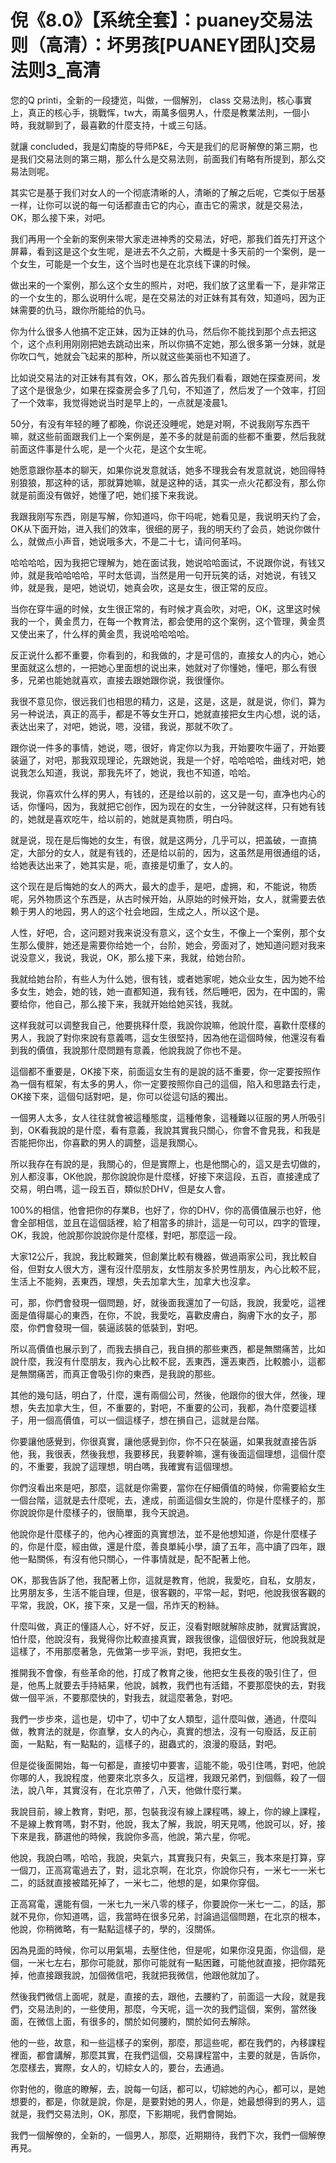 # 倪《8.0》【系统全套】：puaney交易法则（高清）：坏男孩[PUANEY团队]交易法则3_高清

您的Q printi，全新的一段捷览，叫做，一個解別， class 交易法則，核心事實上，真正的核心手，挑戰恽，tw大，兩萬多個男人，什麼是教業法則，一個小時，我就聊到了，最喜歡的什麼支持，十或三句話。

就讓 concluded，我是幻南旋的导师P&E，今天是我们的尼哥解僚的第三期，也是我们交易法则的第三期，那么什么是交易法则，前面我们有略有所提到，那么交易法则呢。

其实它是基于我们对女人的一个彻底清晰的人，清晰的了解之后呢，它类似于居基一样，让你可以说的每一句话都直击它的内心，直击它的需求，就是交易法，OK，那么接下来，对吧。

我们再用一个全新的案例来带大家走进神秀的交易法，好吧，那我们首先打开这个屏幕，看到这是这个女生呢，是进去不久之前，大概是十多天前的一个案例，是一个女生，可能是一个女生，这个当时也是在北京线下课的时候。

做出来的一个案例，那么这个女生的照片，对吧，我们放了这里看一下，是非常正的一个女生的，那么说明什么呢，是在交易法的对正妹有其有效，知道吗，因为正妹需要的仇马，跟你所能给的仇马。

你为什么很多人他搞不定正妹，因为正妹的仇马，然后你不能找到那个点去把这个，这个点利用刚刚把她去跳动出来，所以你搞不定她，那么很多第一分妹，就是你吹口气，她就会飞起来的那种，所以就这些美丽也不知道了。

比如说交易法的对正妹有其有效，OK，那么首先我们看看，跟她在探查房间，发了这个是很急少，如果在探查房会多了几句，不知道了，然后发了一个效率，打回了一个效率，我觉得她说当时是早上的，一点就是凌晨1。

50分，有没有年轻的睡了都晚，你说还没睡呢，她是对啊，不说我刚写东西干嘛，就这些前面跟我们上一个案例是，差不多的就是前面的些都不重要，然后我就前面这件事是什么呢，是一个火花，是这个女生呢。

她愿意跟你基本的聊天，如果你说发意就话，她多不理我会有发意就说，她回得特别狼狼，那这种的话，那就算她嘛，就是这种的话，其实一点火花都没有，那么你就是前面没有做好，她懂了吧，她们接下来我说。

我跟我刚写东西，刚是写解，你知道吗，你干吗呢，她看见是，我说明天约了会，OK从下面开始，进入我们的效率，很细的房子，我的明天约了会员，她说你做什么，就做点小声音，她说哦多大，不是二十七，请问何革吗。

哈哈哈哈，因为我把它理解为，她在面试我，她说哈哈面试，不说跟你说，有钱又帅，就是我哈哈哈哈，平时太低调，当然是用一句开玩笑的话，对她说，有钱又帅，就是我，是吧，她说切，她真会吹，这是女生，很正常的反应。

当你在穿牛逼的时候，女生很正常的，有时候才真会吹，对吧，OK，这里这时候我的一个，黄金贯力，在每一个教育法，都会使用的这个案例，这个管理，黄金贯又使出来了，什么样的黄金贯，我说哈哈哈哈。

反正说什么都不重要，你看到的，和我做的，才是可信的，直接女人的内心，她心里面就这么想的，一把她心里面想的说出来，她就对了你懂她，懂吧，那么有很多，兄弟也能她就喜欢，直接去跟她跟你说，我很懂你。

我很不意见你，很远我们也相思的精力，这是，这是，这是，就是说，你们，算为另一种说法，真正的高手，都是不等女生开口，她就直接把女生内心想，说的话，表达出来了，对吧，她说，嗯，没错，我说，那就不吹了。

跟你说一件多的事情，她说，嗯，很好，肯定你以为我，开始要吹牛逼了，开始要装逼了，对吧，那我双现理论，先跟她说，我是一个好，哈哈哈哈，曲线对吧，她说我怎么知道，我说，那我先坏了，她说，我也不知道，哈哈。

我说，你喜欢什么样的男人，有钱的，还是给以前的，这又是一句，直净也内心的话，你懂吗，因为，我就把它创作，因为现在的女生，一分钟就这样，只有她有钱的，她就是喜欢吃牛，给以前的，她就是真物质，明白吗。

就是说，现在是后悔她的女生，有很，就是这两分，几乎可以，把盖破，一直搞定，大部分的女人，就是有钱的，还是给以前的，因为，这虽然是用很通组的话，给她表达出来了，她其实是，呃，直接是切重了，女人的。

这个现在是后悔她的女人的两大，最大的虚手，是吧，虚拥，和，不能说，物质呢，另外物质这个东西是，从古时候开始，从原始的时候开始，女人，就需要去依赖于男人的地园，男人的这个社会地园，生成之人，所以这个是。

人性，好吧，合，这问题对我来说没有意义，这个女生，不像上一个案例，那个女生那么傻胖，她还是需要你给她一个，台阶，她会，旁面对了，她知道问题对我来说没意义，我说，我说，OK，那么接下来，我就，给她台阶。

我就给她台阶，有些人为什么她，很有钱，或者她家呢，她众业女生，因为她不给多女生，她会，她的钱，她一直都知道，我有钱，然后睡吧，因为，在中国的，需要给你，他自己，那么接下来，我就开始给她买钱，我就。

这样我就可以调整我自己，他要挑释什麼，我說你說嘛，他說什麼，喜歡什麼樣的男人，我說了對你來說有意義嗎，這女生很堅持，因為他在這個時候，他還沒有看到我的價值，我說那什麼問題有意義，他說我說了你也不是。

這個都不重要是，OK接下來，前面這女生有的是說的話不重要，你一定要按照作為一個有框架，有太多的男人，你一定要按照你自己的這個，陷入和思路去行走，OK接下來，這個句話對吧，是，你可以從這句話的獨出。

一個男人太多，女人往往就會被這種態度，這種倦象，這種難以征服的男人所吸引到，OK看我說的是什麼，看有意義，我說其實我只關心，你會不會見我，和我是否能把你出，你喜歡的男人的調整，這是我關心。

所以我存在有說的是，我關心的，但是實際上，也是他關心的，這又是去切做的，別人都沒事，OK他說，那你說說你是什麼樣，好接下來這段，五百，直接達成了交易，明白嗎，這一段五百，類似於DHV，但是女人會。

100%的相信，他會把你的存業B，也好了，你的DHV，你的高價值展示也好，他會全部相信，並且在這個話裡，給了相當多的排計，這是一句可以，四字的管理，OK，我說，他說那你說說你是什麼樣，對吧，那麼這一段。

大家12公斤，我說，我比較難笑，但創業比較有機器，做過兩家公司，我比較自俗，但對女人很大方，還有沒什麼朋友，女性朋友多於男性朋友，內心比較不屁，生活上不能夠，丟東西，理想，失去加拿大生，加拿大也沒拿。

可，那，你們會發現一個問題，好，就後面我還加了一句話，我說，我愛吃，這裡面是值得屬心的東西，在你，不說，我愛吃，喜歡皮膚白，胸膚下水的女子，那麼，你們會發現一個，裝逼該裝的低裝到，對吧。

所以高價值也展示到了，而我去損自己，我自損的那些東西，都是無關痛苦，比如說什麼，我沒有什麼朋友，我內心比較不屁，丟東西，還丟東西，比較膽小，這都是無關痛苦，而真正會吸引你的東西，是我說的那些。

其他的幾句話，明白了，什麼，還有兩個公司，然後，他跟你的很大伴，然後，理想，失去加拿大生，但，不重要的，對吧，不重要的公司，我都，為什麼要這樣子，用一個高價值，可以一個這樣子，想在損自己，這就是台階。

你要讓他感覺到，你很真實，讓他感覺到你，你不只在裝逼，如果我就直接告訴他，我，我很表，然後我想，我要移民，我要幹嘛，還有後面這個理想，這個什麼的，不重要，我說了這理想，明白嗎，我確實有這個理想。

你們沒看出來是吧，那麼，這就是你需要，當你在仔細價值的時候，你需要給女生一個台階，這就是去什麼呢，去，達成，前面這個女生說的，你是什麼樣子的，那你說說你是什麼樣子的，很簡單，我今天說過。

他說你是什麼樣子的，他內心裡面的真實想法，並不是他想知道，你是什麼樣子的，你是什麼，經由做，還是什麼，善良單純小學，讀了五年，高中讀了四年，跟他一點關係，有沒有他只關心，一件事情就是，配不配著上他。

OK，那我告訴了他，我配著上你，這就是教育，他說，我愛吃，自私，女朋友，比男朋友多，生活不能自理，但是，很客觀的，平常一起，對吧，他說我很客觀的平常，我說，OK，接下來，又是一個，吊炸天的粉絲。

什麼叫做，真正的懂語人心，好不好，反正，沒看對眼就解除皮肺，就實話實說，怕什麼，他說沒有，我覺得你比較直接真實，跟我很像，這個很好玩，他說我就是這樣了，不用那麼著急，先做第一步平派，對吧，我把女生。

推開我不會像，有些革命的他，打成了教育之後，他把女生長夜的吸引住了，但是，他馬上就要去手持結果，他說，誠教，我們也有活錯，不要那麼快的去，對我做一個平派，不要那麼快的，對我去，就這麼著急，對吧。

我們一步步來，這也是，切中了，切中了女人類型，這什麼叫做，通過，什麼叫做，教育法的就是，你直擊，女人的內心，真實的想法，沒有一句廢話，反正前面，一點點，有一點點的，這樣子的，甜蟲式的，浪漫的廢話，對吧。

但是從後面開始，每一句都是，直接切中要害，這能不能，吸引住嗎，對吧，他說你哪的人，我說程度，他要來北京多久，反這裡，我跟兄弟們，到個縣，殺了一個法，說八年，其實沒有，在北京帶了，八天，他做什麼行業。

我說目前，線上教育，對吧，那，包裝我沒有線上課程嗎，線上，你的線上課程，不是線上教育嗎，對不對，他說，我太了解，我說，明天見嗎，他說可以，好，接下來是我，篩選他的時候，我說你多高，他說，第六星，你呢。

他說，我說白嗎，哈哈，我說，央氣六，其實我只有，央氣三，我本來是打算，穿一個刀，正高寫電過去了，對，這北京啊，在北京，你說你只有，一米七一一米七二，的話就直接被踏死掉了，一米七二，他想的是，如果你穿個。

正高寫電，還能有個，一米七九一米八零的樣子，你要說你一米七一二，的話，那就不見你，你知道嗎，這，我當時在很多兄弟，討論過這個問題，在北京的根本，他說，你稍微略，有一點點這樣子的，學的，沒關係。

因為見面的時候，你可以用氣場，去壓住他，但是呢，如果你沒見面，你這個，是個，一米七左右，那你可能就，那你可能就有一點困難，可能他就直接，把你踏死掉，他直接跟我說，加個微信吧，我就把我微信，他跟他就加了。

然後我們微信上面呢，就是，直接的去，跟他，去腰約了，前面這一大段，就是我們，交易法則的，一些使用，那麼，今天呢，這一次的我們這個，案例，當然後面，在微信上面，有很多的，關於如何腰約，關於如何去解除。

他的一些，故意，和一些這樣子的案例，那麼，那這些呢，都在我們的，內移課程裡面，都會講解，那麼其實，在我們這個，交易課程當中，主要的就是，告訴你，怎麼樣去，實際，女人的，切綜女人的，要台，去通過。

你對他的，徹底的瞭解，去，說每一句話，都可以，切綜她的內心，都可以，是她想要的，都是，你就是說，你是，是要對她的男人，你是，她最想得到的男人，這就是，我們交易法則，OK，那麼，下影期呢，我們會開始。

我們一個解僚的，全新的，一個男人，那麼，近期期待，我們下次，我們一個解僚再見。